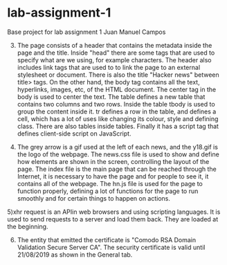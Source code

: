 # lab-assignment-1
Base project for lab assignment 1
Juan Manuel Campos

3) The page consists of a header that contains the metadata inside the page and the title. Inside "head" there are some <meta> tags 
that are used to specify what are we using, for example characters. The header also includes link tags that are used to
to link the page to an external stylesheet or document. There is also the title "Hacker news" between title> tags.
On the other hand, the body tag contains all the text, hyperlinks, images, etc, of the HTML document. The center
tag in the body is used to center the text. The table defines a new table that contains two columns and two rows.
Inside the table tbody is used to group the content inside it. tr defines a row in the table, and <td> defines a cell, which
has a lot of uses like changing its colour, style and defining class. There are also tables inside tables.
Finally it has a script tag that defines client-side script on JavaScript.

4) The grey arrow is a gif used at the left of each news, and the y18.gif is the logo of the webpage. The news.css file is used to
show and define how elements are shown in the screen, controlling the layout of the page. The index file is the main page that can be reached
through the Internet, it is necessary to have the page and for people to see it, it contains all of the webpage. The hn.js file is used for the page to
function properly, defining a lot of functions for the page to run smoothly and for certain things to happen on actions. 

5)xhr request is an APIin web browsers and using scripting languages. It is used to send requests to a server and load them back. They are loaded
at the beginning.

6) The entity that emitted the certificate is "Comodo RSA Domain Validation Secure Server CA".
 The security certificate is valid until 21/08/2019 as shown in the General tab.
